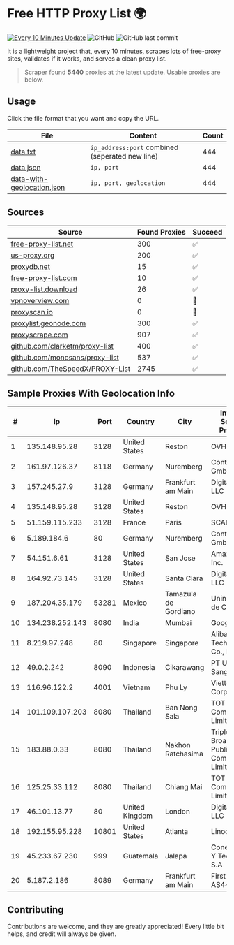 
# Free HTTP Proxy List 🌍

[![Every 10 Minutes Update](https://github.com/mertguvencli/http-proxy-list/actions/workflows/main.yml/badge.svg?branch=main)](https://github.com/mertguvencli/http-proxy-list/actions/workflows/main.yml)
![GitHub](https://img.shields.io/github/license/mertguvencli/http-proxy-list)
![GitHub last commit](https://img.shields.io/github/last-commit/mertguvencli/http-proxy-list)

It is a lightweight project that, every 10 minutes, scrapes lots of free-proxy sites, validates if it works, and serves a clean proxy list.


> Scraper found **5440** proxies at the latest update. Usable proxies are below.

## Usage

Click the file format that you want and copy the URL.


|File|Content|Count|
|----|-------|-----|
|[data.txt](https://raw.githubusercontent.com/mertguvencli/http-proxy-list/main/proxy-list/data.txt)|`ip_address:port` combined (seperated new line)|444|
|[data.json](https://raw.githubusercontent.com/mertguvencli/http-proxy-list/main/proxy-list/data.json)|`ip, port`|444|
|[data-with-geolocation.json](https://raw.githubusercontent.com/mertguvencli/http-proxy-list/main/proxy-list/data-with-geolocation.json)|`ip, port, geolocation`|444|

## Sources

|Source|Found Proxies|Succeed|
|------|-------------|-------|
|[free-proxy-list.net](https://free-proxy-list.net)|300|✅|
|[us-proxy.org](https://www.us-proxy.org)|200|✅|
|[proxydb.net](http://proxydb.net)|15|✅|
|[free-proxy-list.com](https://free-proxy-list.com/?page=&port=&type%5B%5D=http&type%5B%5D=https&up_time=0&search=Search)|10|✅|
|[proxy-list.download](https://www.proxy-list.download/HTTP)|26|✅|
|[vpnoverview.com](https://vpnoverview.com/privacy/anonymous-browsing/free-proxy-servers)|0|🚫|
|[proxyscan.io](https://www.proxyscan.io)|0|🚫|
|[proxylist.geonode.com](https://proxylist.geonode.com/api/proxy-list?limit=300&page=1&sort_by=lastChecked&sort_type=desc&protocols=http,https)|300|✅|
|[proxyscrape.com](https://api.proxyscrape.com/v2/?request=displayproxies&protocol=http&timeout=10000&country=all&ssl=all&anonymity=all)|907|✅|
|[github.com/clarketm/proxy-list](https://raw.githubusercontent.com/clarketm/proxy-list/master/proxy-list-raw.txt)|400|✅|
|[github.com/monosans/proxy-list](https://raw.githubusercontent.com/monosans/proxy-list/main/proxies/http.txt)|537|✅|
|[github.com/TheSpeedX/PROXY-List](https://raw.githubusercontent.com/TheSpeedX/PROXY-List/master/http.txt)|2745|✅|


## Sample Proxies With Geolocation Info

|#|Ip|Port|Country|City|Internet Service Provider|
|-|--|----|-------|----|-------------------------|
|1|135.148.95.28|3128|United States|Reston|OVH SAS|
|2|161.97.126.37|8118|Germany|Nuremberg|Contabo GmbH|
|3|157.245.27.9|3128|Germany|Frankfurt am Main|DigitalOcean, LLC|
|4|135.148.95.28|3128|United States|Reston|OVH SAS|
|5|51.159.115.233|3128|France|Paris|SCALEWAY|
|6|5.189.184.6|80|Germany|Nuremberg|Contabo GmbH|
|7|54.151.6.61|3128|United States|San Jose|Amazon.com, Inc.|
|8|164.92.73.145|3128|United States|Santa Clara|DigitalOcean, LLC|
|9|187.204.35.179|53281|Mexico|Tamazula de Gordiano|Uninet S.A. de C.V.|
|10|134.238.252.143|8080|India|Mumbai|Google LLC|
|11|8.219.97.248|80|Singapore|Singapore|Alibaba (US) Technology Co., Ltd.|
|12|49.0.2.242|8090|Indonesia|Cikarawang|PT Usaha Adi Sanggoro|
|13|116.96.122.2|4001|Vietnam|Phu Ly|Viettel Corporation|
|14|101.109.107.203|8080|Thailand|Ban Nong Sala|TOT Public Company Limited|
|15|183.88.0.33|8080|Thailand|Nakhon Ratchasima|Triple T Broadband Public Company Limited|
|16|125.25.33.112|8080|Thailand|Chiang Mai|TOT Public Company Limited|
|17|46.101.13.77|80|United Kingdom|London|DigitalOcean, LLC|
|18|192.155.95.228|10801|United States|Atlanta|Linode, LLC|
|19|45.233.67.230|999|Guatemala|Jalapa|Conectividad Y Tecnologia S.A|
|20|5.187.2.186|8089|Germany|Frankfurt am Main|First Colo via AS44066|



## Contributing

Contributions are welcome, and they are greatly appreciated! Every
little bit helps, and credit will always be given.


